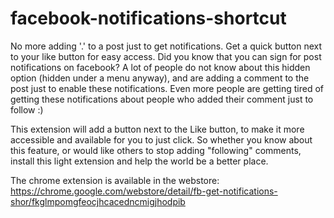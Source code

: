 # facebook-notifications-shortcut

No more adding '.' to a post just to get notifications. Get a quick button next to your like button for easy access.
Did you know that you can sign for post notifications on facebook?
A lot of people do not know about this hidden option (hidden under a menu anyway), and are adding a comment to the post just to enable these notifications.
Even more people are getting tired of getting these notifications about people who added their comment just to follow :)

This extension will add a button next to the Like button, to make it more accessible and available for you to just click.
So whether you know about this feature, or would like others to stop adding "following" comments, install this light extension and help the world be a better place.

The chrome extension is available in the webstore: https://chrome.google.com/webstore/detail/fb-get-notifications-shor/fkglmpomgfeocjhcacedncmigjhodpib

